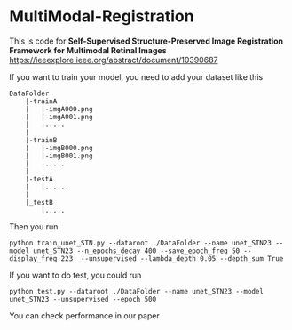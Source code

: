 # MultiModal-Registration

This is code for **Self-Supervised Structure-Preserved Image Registration Framework for Multimodal Retinal Images** https://ieeexplore.ieee.org/abstract/document/10390687

If you want to train your model, you need to add your dataset like this

```
DataFolder
    |-trainA
    |   |-imgA000.png
    |   |-imgA001.png
    |   ......
    |
    |-trainB
    |   |-imgB000.png
    |   |-imgB001.png
    |   ......
    |
    |-testA
    |   |......
    |
    |_testB
        |.....
```

Then you run

```
python train_unet_STN.py --dataroot ./DataFolder --name unet_STN23 --model unet_STN23 --n_epochs_decay 400 --save_epoch_freq 50 --display_freq 223  --unsupervised --lambda_depth 0.05 --depth_sum True
```

If you want to do test, you could run

```
python test.py --dataroot ./DataFolder --name unet_STN23 --model unet_STN23 --unsupervised --epoch 500
```

You can check performance in our paper
